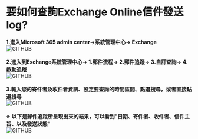 # 要如何查詢Exchange Online信件發送log?
**1.進入Microsoft 365 admin center->系統管理中心-> Exchange** <br>
![GITHUB](https://github.com/A-0428/Microsoft-365-Common-Issus/blob/main/Exchange%20Online/exchange%20online%20log/Exchange%20Online%20log_01.jpg) <br><br>
**2.進入到Exchange系統管理中心-> 1.郵件流程-> 2.郵件追蹤-> 3.自訂查詢-> 4.啟動追蹤** <br>
![GITHUB](https://github.com/A-0428/Microsoft-365-Common-Issus/blob/main/Exchange%20Online/exchange%20online%20log/Exchange%20Online%20log_02.jpg) <br><br>
**3.輸入您的寄件者及收件者資訊、設定要查詢的時間區間、點選搜尋，或者直接點選搜尋** <br>
![GITHUB](https://github.com/A-0428/Microsoft-365-Common-Issus/blob/main/Exchange%20Online/exchange%20online%20log/Exchange%20Online%20log_03.jpg) <br><br>
**※ 以下是郵件追蹤所呈現出來的結果，可以看到"日期、寄件者、收件者、信件主旨、以及發送狀態"** <br>
![GITHUB](https://github.com/A-0428/Microsoft-365-Common-Issus/blob/main/Exchange%20Online/exchange%20online%20log/Exchange%20Online%20log_04.jpg) <br><br>
